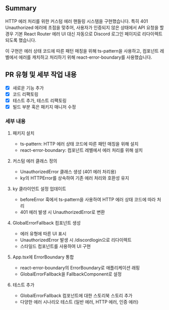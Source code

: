 ## Summary

HTTP 에러 처리를 위한 커스텀 에러 핸들링 시스템을 구현했습니다. 특히 401 Unauthorized 에러에 초점을 맞추어, 사용자가 인증되지 않은 상태에서 API 요청을 할 경우 기본 React Router 에러 UI 대신 자동으로 Discord 로그인 페이지로 리다이렉트되도록 했습니다.

이 구현은 에러 상태 코드에 따른 패턴 매칭을 위해 ts-pattern을 사용하고, 컴포넌트 레벨에서 에러를 캐치하고 처리하기 위해 react-error-boundary를 사용했습니다.

## PR 유형 및 세부 작업 내용

- [x] 새로운 기능 추가
- [x] 코드 리팩토링
- [x] 테스트 추가, 테스트 리팩토링
- [x] 빌드 부분 혹은 패키지 매니저 수정

### 세부 내용

1. 패키지 설치
   - ts-pattern: HTTP 에러 상태 코드에 따른 패턴 매칭을 위해 설치
   - react-error-boundary: 컴포넌트 레벨에서 에러 처리를 위해 설치

2. 커스텀 에러 클래스 정의
   - UnauthorizedError 클래스 생성 (401 에러 처리용)
   - ky의 HTTPError를 상속하여 기존 에러 처리와 호환성 유지

3. ky 클라이언트 설정 업데이트
   - beforeError 훅에서 ts-pattern을 사용하여 HTTP 에러 상태 코드에 따라 처리
   - 401 에러 발생 시 UnauthorizedError로 변환

4. GlobalErrorFallback 컴포넌트 생성
   - 에러 유형에 따른 UI 표시
   - UnauthorizedError 발생 시 /discordlogin으로 리다이렉트
   - 스타일드 컴포넌트를 사용하여 UI 구현

5. App.tsx에 ErrorBoundary 통합
   - react-error-boundary의 ErrorBoundary로 애플리케이션 래핑
   - GlobalErrorFallback을 FallbackComponent로 설정

6. 테스트 추가
   - GlobalErrorFallback 컴포넌트에 대한 스토리북 스토리 추가
   - 다양한 에러 시나리오 테스트 (일반 에러, HTTP 에러, 인증 에러)
